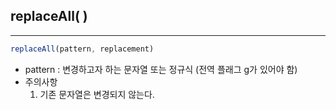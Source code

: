 ## replaceAll( )

---

```jsx
replaceAll(pattern, replacement)
```

- pattern : 변경하고자 하는 문자열 또는 정규식 (전역 플래그 g가 있어야 함)
- 주의사항
    1. 기존 문자열은 변경되지 않는다.